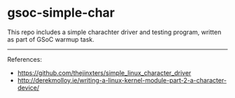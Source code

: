 # gsoc-simple-char
This repo includes a simple charachter driver and testing program, written as part of GSoC warmup task.

---
References:
- https://github.com/thejinxters/simple_linux_character_driver
- http://derekmolloy.ie/writing-a-linux-kernel-module-part-2-a-character-device/